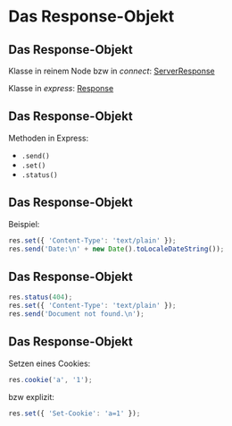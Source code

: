# Das Response-Objekt

## Das Response-Objekt

Klasse in reinem Node bzw in _connect_: [ServerResponse](https://nodejs.org/api/http.html#http_class_http_serverresponse)

Klasse in _express_: [Response](https://expressjs.com/de/api.html#res)

## Das Response-Objekt

Methoden in Express:

- `.send()`
- `.set()`
- `.status()`

## Das Response-Objekt

Beispiel:

```js
res.set({ 'Content-Type': 'text/plain' });
res.send('Date:\n' + new Date().toLocaleDateString());
```

## Das Response-Objekt

```js
res.status(404);
res.set({ 'Content-Type': 'text/plain' });
res.send('Document not found.\n');
```

## Das Response-Objekt

Setzen eines Cookies:

```js
res.cookie('a', '1');
```

bzw explizit:

```js
res.set({ 'Set-Cookie': 'a=1' });
```
